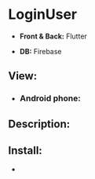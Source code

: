 # LoginUser
- **Front &amp; Back:** Flutter

- **DB:** Firebase

## View:
- ### Android phone:

## Description:

## Install:
-
